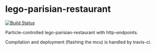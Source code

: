 # lego-parisian-restaurant

[![Build Status](https://travis-ci.org/dakl/lego-parisian-restaurant.svg?branch=master)](https://travis-ci.org/dakl/lego-parisian-restaurant)

Particle-controlled lego-parisian-restaurant with http-endpoints.

Compilation and deployment (flashing the mcu) is handled by travis-ci. 


